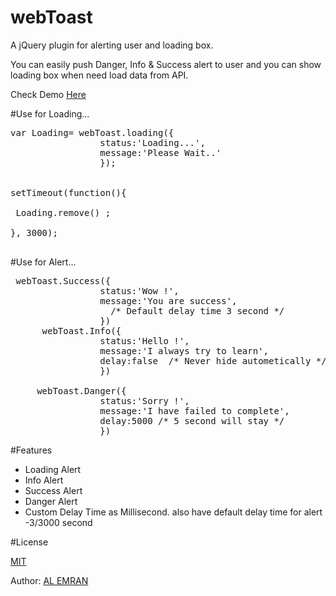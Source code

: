 # webToast
<p>A jQuery plugin for alerting user and loading box.</p>
<p> You can easily push  Danger, Info & Success alert to user  and you can show loading box when need load data from API.</p>
<p>Check Demo <a target="_blank" href="https://alemran.me/demo/webToast">Here</a></p>

<div class="highlight highlight-text-html-basic">

#Use for Loading...
<pre>
var Loading= webToast.loading({
                 status:'Loading...',
                 message:'Please Wait..'
                 });
   

setTimeout(function(){ 
  
 Loading.remove() ;
 
}, 3000);

</pre>

#Use for Alert...
<pre>
 webToast.Success({
                 status:'Wow !',
                 message:'You are success',
                   /* Default delay time 3 second */
                 })
      webToast.Info({
                 status:'Hello !',
                 message:'I always try to learn',
                 delay:false  /* Never hide autometically */
                 })
                 
     webToast.Danger({
                 status:'Sorry !',
                 message:'I have failed to complete',
                 delay:5000 /* 5 second will stay */
                 })
</pre>

#Features
<ul> 
<li> Loading Alert</li>
<li> Info Alert</li>
<li> Success Alert</li>
<li> Danger Alert</li>
<li> Custom Delay Time as Millisecond. also have default delay time for alert -3/3000 second </li>

</ul>

#License
<p><a href="https://github.com/nuxt/nuxt.js/blob/dev/LICENSE.md">MIT</a></p>

<p>Author: <a href="https://alemran.me">AL EMRAN</a></p>
